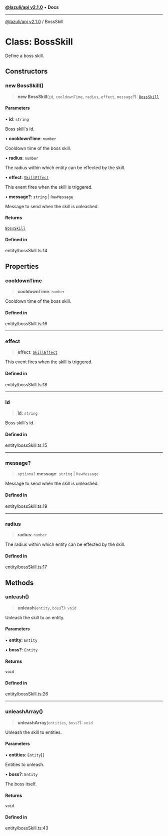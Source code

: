 [**@lazuli/api v2.1.0**](../README.md) • **Docs**

***

[@lazuli/api v2.1.0](../globals.md) / BossSkill

# Class: BossSkill

Define a boss skill.

## Constructors

### new BossSkill()

> **new BossSkill**(`id`, `cooldownTime`, `radius`, `effect`, `message`?): [`BossSkill`](BossSkill.md)

#### Parameters

• **id**: `string`

Boss skill`s id.

• **cooldownTime**: `number`

Cooldown time of the boss skill.

• **radius**: `number`

The radius within which entity can be effected by the skill.

• **effect**: [`SkillEffect`](../interfaces/SkillEffect.md)

This event fires when the skill is triggered.

• **message?**: `string` \| `RawMessage`

Message to send when the skill is unleashed.

#### Returns

[`BossSkill`](BossSkill.md)

#### Defined in

entity/bossSkill.ts:14

## Properties

### cooldownTime

> **cooldownTime**: `number`

Cooldown time of the boss skill.

#### Defined in

entity/bossSkill.ts:16

***

### effect

> **effect**: [`SkillEffect`](../interfaces/SkillEffect.md)

This event fires when the skill is triggered.

#### Defined in

entity/bossSkill.ts:18

***

### id

> **id**: `string`

Boss skill`s id.

#### Defined in

entity/bossSkill.ts:15

***

### message?

> `optional` **message**: `string` \| `RawMessage`

Message to send when the skill is unleashed.

#### Defined in

entity/bossSkill.ts:19

***

### radius

> **radius**: `number`

The radius within which entity can be effected by the skill.

#### Defined in

entity/bossSkill.ts:17

## Methods

### unleash()

> **unleash**(`entity`, `boss`?): `void`

Unleash the skill to an entity.

#### Parameters

• **entity**: `Entity`

• **boss?**: `Entity`

#### Returns

`void`

#### Defined in

entity/bossSkill.ts:26

***

### unleashArray()

> **unleashArray**(`entities`, `boss`?): `void`

Unleash the skill to entities.

#### Parameters

• **entities**: `Entity`[]

Entities to unleash.

• **boss?**: `Entity`

The boss itself.

#### Returns

`void`

#### Defined in

entity/bossSkill.ts:43

